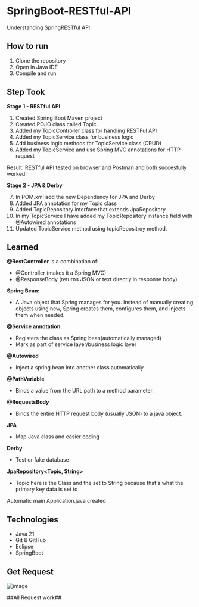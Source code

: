 # SpringBoot-RESTful-API
Understanding SpringRESTful API


## How to run
1. Clone the repository
2. Open in Java IDE
3. Compile and run

## Step Took 
**Stage 1 - RESTful API**
1. Created Spring Boot Maven project
2. Created POJO class called Topic.  
3. Added my TopicController class for handling RESTFul API
4. Added my TopicService class for business logic
5. Add business logic methods for TopicService class (CRUD)
6. Added my TopicService and use Spring MVC annotations for HTTP request

Result: RESTful API tested on browser and Postman and both succesfully worked! 

**Stage 2 - JPA & Derby**

7. In POM.xml add the new Dependency for JPA and Derby
8. Added JPA annotation for my Topic class
9. Added TopicRepository interface that extends JpaRepository
10. In my TopicService I have added my TopicRepository instance field with @Autowired annotations
11. Updated TopicService method using topicRepositroy method. 


## Learned
**@RestController** is a combination of:
- @Controller (makes it a Spring MVC)
- @ResponseBody (returns JSON or text directly in response body)  
	
**Spring Bean:**
- A Java object that Spring manages for you. Instead of manually creating objects using new, Spring creates them, configures them, and injects them when needed. 
	
**@Service annotation:**
- Registers the class as Spring bean(automatically managed)
- Mark as part of service layer/business logic layer

**@Autowired** 
- Inject a spring bean into another class automatically

**@PathVariable**
- Binds a value from the URL path to a method parameter.

**@RequestsBody**
- Binds the entire HTTP request body (usually JSON) to a java object.

**JPA**
- Map Java class and easier coding 

**Derby**
- Test or fake database

**JpaRepository<Topic, String>**
- Topic here is the Class and the set to String because that's what the primary key data is set to

Automatic main Application.java created


## Technologies
- Java 21
- Git & GitHub
- Eclipse
- SpringBoot

## Get Request

![image](https://github.com/user-attachments/assets/2f46b1f6-06a9-408a-a437-95701ffa98d4)

##All Request work##


